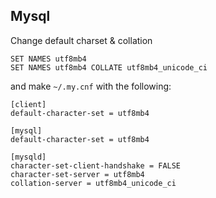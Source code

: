 ## Mysql

Change default charset & collation

```
SET NAMES utf8mb4
SET NAMES utf8mb4 COLLATE utf8mb4_unicode_ci
```

and make `~/.my.cnf` with the following:

```
[client]
default-character-set = utf8mb4

[mysql]
default-character-set = utf8mb4

[mysqld]
character-set-client-handshake = FALSE
character-set-server = utf8mb4
collation-server = utf8mb4_unicode_ci
```
